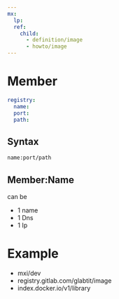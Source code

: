 ```yaml
---
mx:  
  lp:
  ref:
    child:
      - definition/image
      - howto/image
---
```


# Member
```yaml
registry:
  name:
  port:
  path:  
```

## Syntax
```bash
name:port/path
```

## Member:Name
can be 
- 1 name
- 1 Dns
- 1 Ip

# Example
- mxi/dev
- registry.gitlab.com/glabtit/image
- index.docker.io/v1/library